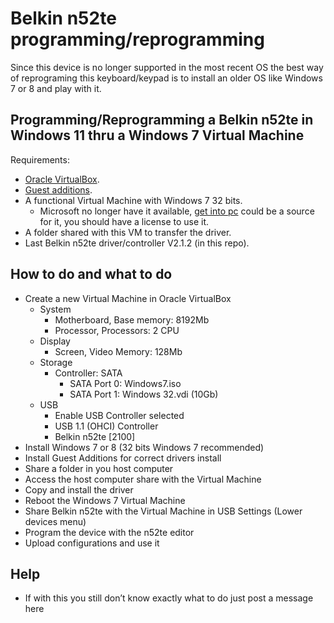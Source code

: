 # Belkin n52te programming/reprogramming

Since this device is no longer supported in the most recent OS the best way of reprograming this keyboard/keypad is to install an older OS like Windows 7 or 8 and play with it.

## Programming/Reprogramming a Belkin n52te in Windows 11 thru a Windows 7 Virtual Machine

Requirements:
- [Oracle VirtualBox](https://download.virtualbox.org/virtualbox/7.0.12/VirtualBox-7.0.12-159484-Win.exe).
- [Guest additions](https://download.virtualbox.org/virtualbox/7.0.12/Oracle_VM_VirtualBox_Extension_Pack-7.0.12.vbox-extpack).
- A functional Virtual Machine with Windows 7 32 bits.
  - Microsoft no longer have it available, [get into pc](https://getintopc.com/softwares/operating-systems/windows-7-professional-sp1-multilingual-april-2023-free-download-9753788/?id=000993163391) could be a source for it, you should have a license to use it.
- A folder shared with this VM to transfer the driver.
- Last Belkin n52te driver/controller V2.1.2 (in this repo).

## How to do and what to do

- Create a new Virtual Machine in Oracle VirtualBox
  - System
    - Motherboard, Base memory: 8192Mb
    - Processor, Processors: 2 CPU
  - Display
    - Screen, Video Memory: 128Mb
  - Storage
    - Controller: SATA
      - SATA Port 0: Windows7.iso
      - SATA Port 1: Windows 32.vdi (10Gb)
  - USB
    - Enable USB Controller selected
    - USB 1.1 (OHCI) Controller
    - Belkin n52te [2100]
- Install Windows 7 or 8 (32 bits Windows 7 recommended)
- Install Guest Additions for correct drivers install
- Share a folder in you host computer
- Access the host computer share with the Virtual Machine
- Copy and install the driver
- Reboot the Windows 7 Virtual Machine
- Share Belkin n52te with the Virtual Machine in USB Settings (Lower devices menu)
- Program the device with the n52te editor
- Upload configurations and use it

## Help

- If with this you still don’t know exactly what to do just post a message here
